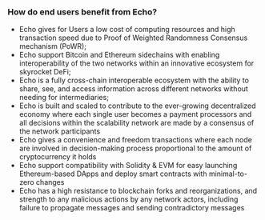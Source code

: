 ### How do end users benefit from Echo?

- Echo gives for Users a low cost of computing resources and high transaction speed due to Proof of Weighted Randomness Consensus mechanism (PoWR);
- Echo support Bitcoin and Ethereum sidechains with enabling interoperability of the two networks within an innovative ecosystem for skyrocket DeFi;
- Echo is a fully cross-chain interoperable ecosystem with the ability to share, see, and access information across different networks without needing for intermediaries;
- Echo is built and scaled to contribute to the ever-growing decentralized economy where each single user becomes a payment processors and all decisions within the scalability network are made by a consensus of the network participants
- Echo gives a convenience and freedom transactions where each node are involved in decision-making process proportional to the amount of cryptocurrency it holds
- Echo support compatibility with Solidity & EVM for easy launching Ethereum-based DApps and deploy smart contracts with minimal-to-zero changes
- Echo has a high resistance to blockchain forks and reorganizations, and strength to any malicious actions by any network actors, including failure to propagate messages and sending contradictory messages
